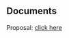 ## Documents

Proposal: [click here](https://github.com/tong-meow/SnowbirdCarpoolProject/blob/main/Capstone%20Project%20Proposal.md)